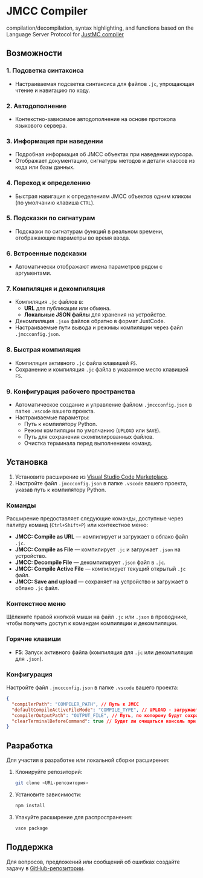 # JMCC Compiler

compilation/decompilation, syntax highlighting, and functions based on the Language Server Protocol for [JustMC compiler](https://github.com/donzgold/JustMC_compilator)

## Возможности

### 1. **Подсветка синтаксиса**
- Настраиваемая подсветка синтаксиса для файлов `.jc`, упрощающая чтение и навигацию по коду.

### 2. **Автодополнение**
- Контекстно-зависимое автодополнение на основе протокола языкового сервера.

### 3. **Информация при наведении**
- Подробная информация об JMCC объектах при наведении курсора.
- Отображает документацию, сигнатуры методов и детали классов из кода или базы данных.

### 4. **Переход к определению**
- Быстрая навигация к определениям JMCC объектов одним кликом (по умолчанию клавиша `CTRL`).

### 5. **Подсказки по сигнатурам**
- Подсказки по сигнатурам функций в реальном времени, отображающие параметры во время ввода.

### 6. **Встроенные подсказки**
- Автоматически отображают имена параметров рядом с аргументами.

### 7. **Компиляция и декомпиляция**
- Компиляция `.jc` файлов в:
  - **URL** для публикации или обмена.
  - **Локальные JSON файлы** для хранения на устройстве.
- Декомпиляция `.json` файлов обратно в формат JustCode.
- Настраиваемые пути вывода и режимы компиляции через файл `.jmccconfig.json`.

### 8. **Быстрая компиляция**
- Компиляция активного `.jc` файла клавишей `F5`.
- Сохранение и компиляция `.jc` файла в указанное место клавишей `F5`.

### 9. **Конфигурация рабочего пространства**
- Автоматическое создание и управление файлом `.jmccconfig.json` в папке `.vscode` вашего проекта.
- Настраиваемые параметры:
  - Путь к компилятору Python.
  - Режим компиляции по умолчанию (`UPLOAD` или `SAVE`).
  - Путь для сохранения скомпилированных файлов.
  - Очистка терминала перед выполнением команд.

## Установка

1. Установите расширение из [Visual Studio Code Marketplace]().
2. Настройте файл `.jmccconfig.json` в папке `.vscode` вашего проекта, указав путь к компилятору Python.

### Команды
Расширение предоставляет следующие команды, доступные через палитру команд (`Ctrl+Shift+P`) или контекстное меню:

- **JMCC: Compile as URL** — компилирует и загружает в облако файл  `.jc`.
- **JMCC: Compile as File** — компилирует `.jc` и загружает `.json` на устройство.
- **JMCC: Decompile File** — декомпилирует `.json` файл в `.jc`.
- **JMCC: Compile Active File** — компилирует текущий открытый `.jc` файл.
- **JMCC: Save and upload** — сохраняет на устройство и загружает в облако `.jc` файл.

### Контекстное меню
Щёлкните правой кнопкой мыши на файл `.jc` или `.json` в проводнике, чтобы получить доступ к командам компиляции и декомпиляции.

### Горячие клавиши
- **F5**: Запуск активного файла (компиляция для `.jc` или декомпиляция для `.json`).

### Конфигурация
Настройте файл `.jmccconfig.json` в папке `.vscode` вашего проекта:

```json
{
  "compilerPath": "COMPILER_PATH", // Путь к JMCC
  "defaultCompileActiveFileMode": "COMPILE_TYPE", // UPLOAD - загружает в облако; SAVE - сохраняет файл по пути <compilerOutputPath>; BOTH - UPLOAD + SAVE
  "compilerOutputPath": "OUTPUT_FILE", // Путь, по которому будут сохраняться (де)компилированные файлы. Если не указан, то сохранится в папке вызова команды компиляции
  "clearTerminalBeforeCommand": true // Будет ли очищаться консоль при каждом выполнении команды. Выполненные команды не будут очищаться
}
```

## Разработка

Для участия в разработке или локальной сборки расширения:

1. Клонируйте репозиторий:
   ```bash
   git clone <URL-репозитория>
   ```
2. Установите зависимости:
   ```bash
   npm install
   ```
3. Упакуйте расширение для распространения:
   ```bash
   vsce package
   ```

## Поддержка

Для вопросов, предложений или сообщений об ошибках создайте задачу в [GitHub-репозитории](https://github.com/lemonhead2000/JMCC-helper/issues).
